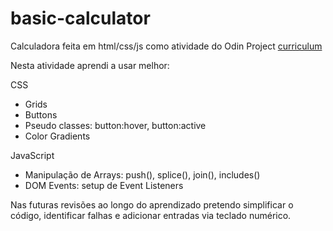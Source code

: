 # basic-calculator
Calculadora feita em html/css/js como atividade do Odin Project [curriculum](https://www.theodinproject.com/courses/web-development-101/lessons/calculator)

Nesta atividade aprendi a usar melhor:

CSS
- Grids
- Buttons
- Pseudo classes: button:hover, button:active
- Color Gradients

JavaScript
- Manipulação de Arrays: push(), splice(), join(), includes()
- DOM Events: setup de Event Listeners

Nas futuras revisões ao longo do aprendizado pretendo simplificar o código, identificar falhas e adicionar entradas via teclado numérico.




